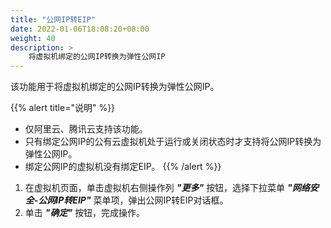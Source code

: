```yaml
---
title: "公网IP转EIP"
date: 2022-01-06T18:08:20+08:00
weight: 40
description: >
    将虚拟机绑定的公网IP转换为弹性公网IP
---
```



该功能用于将虚拟机绑定的公网IP转换为弹性公网IP。

{{% alert title="说明" %}}
- 仅阿里云、腾讯云支持该功能。
- 只有绑定公网IP的公有云虚拟机处于运行或关闭状态时才支持将公网IP转换为弹性公网IP。
- 绑定公网IP的虚拟机没有绑定EIP。
{{% /alert %}}

1. 在虚拟机页面，单击虚拟机右侧操作列 **_"更多"_** 按钮，选择下拉菜单 **_"网络安全-公网IP转EIP"_** 菜单项，弹出公网IP转EIP对话框。
2. 单击 **_"确定"_** 按钮，完成操作。 
